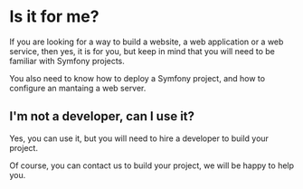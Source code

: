# Is it for me?

If you are looking for a way to build a website, a web application or a web service, then yes, it is for you, but 
keep in mind that you will need to be familiar with Symfony projects.

You also need to know how to deploy a Symfony project, and how to configure an mantaing a web server.

## I'm not a developer, can I use it?

Yes, you can use it, but you will need to hire a developer to build your project.

Of course, you can contact us to build your project, we will be happy to help you.

